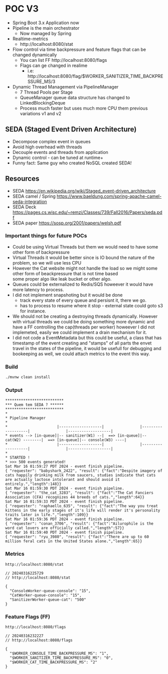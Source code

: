 # POC V3

* Spring Boot 3.x Application now
* Pipeline is the main orchestrator
  * Now managed by Spring
* Realtime-metrics
  * http://localhost:8080/stat
* Flow control via time backpressure and feature flags that can be changed dynamically 
  * You can list FF http://localhost:8080/flags
  * Flags can ge changed in realime
    * i.e: http://localhost:8080/flag/$WORKER_SANITIZER_TIME_BACKPRESSURE_MS/3
* Dynamic Thread Management via PipelineManager
  * 7 Thread Pools per Stage 
  * QueueManager queue data structure has changed to LinkedBlockingDeque
  * Process much faster but uses much more CPU them previous variations v1 and v2

## SEDA (Staged Event Driven Architecture)

* Decompose complex event in queues
* Avoid high overhead with threads
* Decouple events and threads from application
* Dynamic control - can be tuned at runtime+
* Funny fact: Same guy who created NoSQL created SEDA!

## Resources

* SEDA https://en.wikipedia.org/wiki/Staged_event-driven_architecture
* SEDA camel / Spring https://www.baeldung.com/spring-apache-camel-seda-integration
* SEDA Deck https://pages.cs.wisc.edu/~remzi/Classes/739/Fall2016/Papers/seda.pdf
* SEDA paper https://sosp.org/2001/papers/welsh.pdf

### Important things for future POCs

* Could be using Virtual Threads but them we would need to have some other form of backpressure
* Virtual Threads it would be better since is IO bound the nature of the problem, so we will use less CPU
* However the Cat website might not handle the load so we might some other form of beackpressure that is not time based  
  some proper algo like leak bucket or other algo.
* Queues could be externalized to Redis/SQS howeever it would have more latency to process.
* I did not implement snapshoting but it would be done
  * track every state of every queue and persisnt it, there we go.
  * has to process to resume where it stop - external state could goto s3 for instance.
* We should not be creating a destroying threads dynamically. However with virtual threads 
  we could be doing something more dynamic and have a FF controlling the cap(threads per worker)
  howeever I did not implemeted, easily we could implement a drain mechanism for it.
* I did not code a EventMetadata but this could be useful, a class that has timestamp of the event creating 
  and "stamps" of all parts the envet travel in the states of the pipeline, it would be usefull 
  for debugging and bookeeping as well, we could attach metrics to the event this way.

### Build 
```bash
./mvnw clean install 
```

### Output
```
**************************
*** Quem tem SEDA ? ******
**************************
* 
* Pipeline Manager 
* 
*                      |-------------------|                |-------------------|                |-------------------| 
* events --> [in-queue]|-- sanitizer(W1) --|  ==> [in-queue]|-- cat(W2) --------|  ==> [in-queue]|-- console(W3) ----| 
*                      |-------------------|                |-------------------|                |-------------------| 
* 
* STARTED !
* >>> 500 events generated! 
Sat Mar 16 01:59:27 PDT 2024 - event finish pipeline.
{ "requester": "babyshark_2422", "result": {"fact":"Despite imagery of cats happily drinking milk from saucers, studies indicate that cats are actually lactose intolerant and should avoid it entirely.","length":148}}
Sat Mar 16 01:59:30 PDT 2024 - event finish pipeline.
{ "requester": "the_cat_3283", "result": {"fact":"The Cat Fanciers Association (CFA) recognizes 44 breeds of cats.","length":64}}
Sat Mar 16 01:59:33 PDT 2024 - event finish pipeline.
{ "requester": "raphaello_635", "result": {"fact":"The way you treat kittens in the early stages of it's life will render it's personality traits later in life.","length":109}}
Sat Mar 16 01:59:36 PDT 2024 - event finish pipeline.
{ "requester": "conan_3706", "result": {"fact":"Ailurophile is the word cat lovers are officially called.","length":57}}
Sat Mar 16 01:59:40 PDT 2024 - event finish pipeline.
{ "requester": "ryu_3980", "result": {"fact":"There are up to 60 million feral cats in the United States alone.","length":65}}
```

### Metrics
```
http://localhost:8080/stat
```
```
// 20240316225729
// http://localhost:8080/stat

{
  "ConsoleWorker-queue-console": "15",
  "CatWorker-queue-console": "15",
  "SanitizerWorker-queue-cat": "500"
}
```

### Feature Flags (FF)
```
http://localhost:8080/flags
```
```
// 20240316232227
// http://localhost:8080/flags

{
  "$WORKER_CONSOLE_TIME_BACKPRESSURE_MS": "1",
  "$WORKER_SANITIZER_TIME_BACKPRESSURE_MS": "0",
  "$WORKER_CAT_TIME_BACKPRESSURE_MS": "2"
}
```